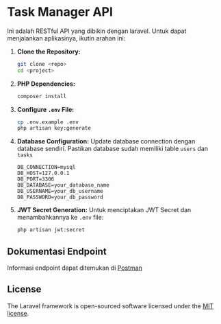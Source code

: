 # Task Manager API
Ini adalah RESTful API yang dibikin dengan laravel. Untuk dapat menjalankan aplikasinya, ikutin arahan ini:

1.  **Clone the Repository:**
    ```bash
    git clone <repo>
    cd <project>
    ```

2.  **PHP Dependencies:**
    ```bash
    composer install
    ```

3.  **Configure `.env` File:**
    ```bash
    cp .env.example .env
    php artisan key:generate
    ```

4.  **Database Configuration:**
    Update database connection dengan database sendiri. Pastikan database sudah memiliki table `users` dan `tasks`

    ```dotenv
    DB_CONNECTION=mysql
    DB_HOST=127.0.0.1
    DB_PORT=3306
    DB_DATABASE=your_database_name
    DB_USERNAME=your_db_username
    DB_PASSWORD=your_db_password
    ```

5.  **JWT Secret Generation:**
    Untuk menciptakan JWT Secret dan menambahkannya ke `.env` file:
    ```bash
    php artisan jwt:secret
    ```


## Dokumentasi Endpoint
Informasi endpoint dapat ditemukan di [Postman](https://www.postman.com/maintenance-participant-74179810/bizera-test/request/4w48uvn/bizera?action=share&creator=35971362&ctx=documentation)

## License

The Laravel framework is open-sourced software licensed under the [MIT license](https://opensource.org/licenses/MIT).
